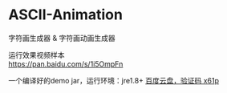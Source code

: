 # ASCII-Animation
字符画生成器 & 字符画动画生成器  

运行效果视频样本  
<a href="https://pan.baidu.com/s/1i5OmpFn" traget="_blank">https://pan.baidu.com/s/1i5OmpFn</a><br/>

一个编译好的demo jar，运行环境：jre1.8+
<a href="http://pan.baidu.com/s/1eS1rK90" target="_blank">百度云盘，验证码 x61p</a><br/>

